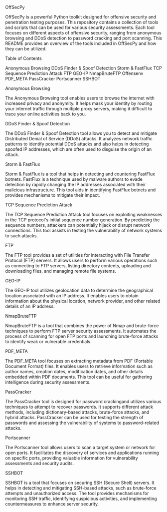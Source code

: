 
OffSecPy


OffSecPy is a powerful Python toolkit designed for offensive security and 
penetration testing purposes. This repository contains a collection of 
tools and scripts that can be used for various security assessments. Each 
tool focuses on different aspects of offensive security, ranging from 
anonymous browsing and DDoS detection to password cracking and port 
scanning. This README provides an overview of the tools included in 
OffSecPy and how they can be utilized.

Table of Contents

Anonymous Browsing
DDoS Finder & Spoof Detection
Storm & FastFlux
TCP Sequence Prediction Attack
FTP
GEO-IP
NmapBruteFTP
Offensenv
PDF_META
PassCracker
Portscanner
SSHBOT

Anonymous Browsing

The Anonymous Browsing tool enables users to browse the internet with 
increased privacy and anonymity. It helps mask your identity by routing 
your internet traffic through multiple proxy servers, making it difficult 
to trace your online activities back to you.

DDoS Finder & Spoof Detection

The DDoS Finder & Spoof Detection tool allows you to detect and mitigate 
Distributed Denial of Service (DDoS) attacks. It analyzes network traffic 
patterns to identify potential DDoS attacks and also helps in detecting 
spoofed IP addresses, which are often used to disguise the origin of an 
attack.

Storm & FastFlux

Storm & FastFlux is a tool that helps in detecting and countering FastFlux 
botnets. FastFlux is a technique used by malware authors to evade 
detection by rapidly changing the IP addresses associated with their 
malicious infrastructure. This tool aids in identifying FastFlux botnets 
and provides mechanisms to mitigate their impact.

TCP Sequence Prediction Attack

The TCP Sequence Prediction Attack tool focuses on exploiting weaknesses 
in the TCP protocol's initial sequence number generation. By predicting 
the sequence numbers, attackers can potentially hijack or disrupt network 
connections. This tool assists in testing the vulnerability of network 
systems to such attacks.

FTP

The FTP tool provides a set of utilities for interacting with File 
Transfer Protocol (FTP) servers. It allows users to perform various 
operations such as connecting to FTP servers, listing directory contents, 
uploading and downloading files, and managing remote file systems.

GEO-IP

The GEO-IP tool utilizes geolocation data to determine the geographical 
location associated with an IP address. It enables users to obtain 
information about the physical location, network provider, and other 
related details of an IP address.

NmapBruteFTP

NmapBruteFTP is a tool that combines the power of Nmap and brute-force 
techniques to perform FTP server security assessments. It automates the 
process of scanning for open FTP ports and launching brute-force attacks 
to identify weak or vulnerable credentials.

PDF_META

The PDF_META tool focuses on extracting metadata from PDF (Portable 
Document Format) files. It enables users to retrieve information such as 
author names, creation dates, modification dates, and other details 
embedded within PDF documents. This tool can be useful for gathering 
intelligence during security assessments.

PassCracker

The PassCracker tool is designed for password crackingand utilizes various 
techniques to attempt to recover passwords. It supports different attack 
methods, including dictionary-based attacks, brute-force attacks, and 
hybrid attacks. PassCracker can be used for testing the strength of 
passwords and assessing the vulnerability of systems to password-related 
attacks.

Portscanner

The Portscanner tool allows users to scan a target system or network for 
open ports. It facilitates the discovery of services and applications 
running on specific ports, providing valuable information for 
vulnerability assessments and security audits.

SSHBOT

SSHBOT is a tool that focuses on securing SSH (Secure Shell) servers. It 
helps in detecting and mitigating SSH-based attacks, such as brute-force 
attempts and unauthorized access. The tool provides mechanisms for 
monitoring SSH traffic, identifying suspicious activities, and 
implementing countermeasures to enhance server security.
